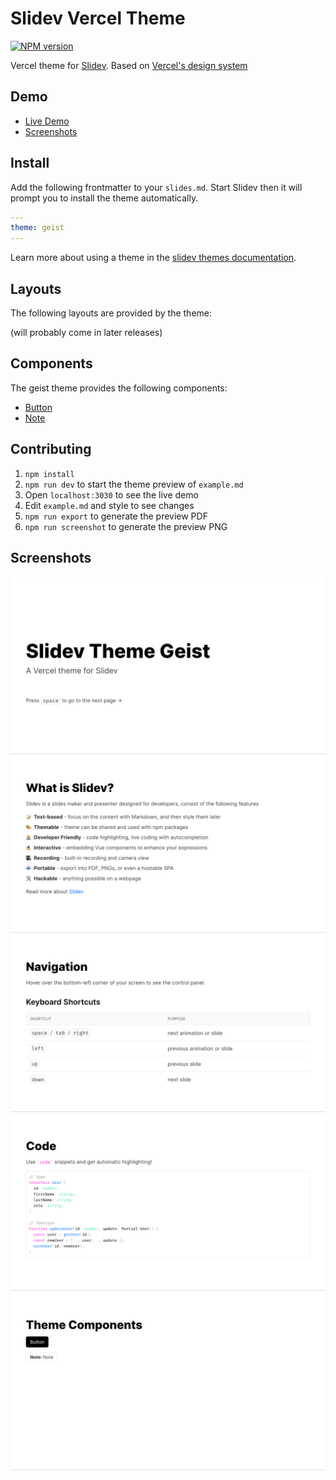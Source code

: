 # Slidev Vercel Theme

[![NPM version](https://img.shields.io/npm/v/slidev-theme-geist)](https://www.npmjs.com/package/slidev-theme-geist)

Vercel theme for [Slidev](https://github.com/slidevjs/slidev). Based on [Vercel's design system](https://vercel.com/design)

## Demo

- [Live Demo](https://slidev-theme-geist.vercel.app)
- [Screenshots](#screenshots)

## Install

Add the following frontmatter to your `slides.md`. Start Slidev then it will prompt you to install the theme automatically.

```yml
---
theme: geist
---
```

Learn more about using a theme in the [slidev themes documentation](https://sli.dev/themes/use).

## Layouts

The following layouts are provided by the theme:

(will probably come in later releases)

## Components

The geist theme provides the following components:

- [Button](https://vercel.com/design/button)
- [Note](https://vercel.com/design/note)

## Contributing

1. `npm install`
2. `npm run dev` to start the theme preview of `example.md`
3. Open `localhost:3030` to see the live demo
4. Edit `example.md` and style to see changes
5. `npm run export` to generate the preview PDF
6. `npm run screenshot` to generate the preview PNG

## Screenshots

![Slide demo with cover page](./example-export/01.png)
![Slide demo with list](./example-export/02.png)
![Slide demo with table](./example-export/03.png)
![Slide demo with code](./example-export/04.png)
![Slide demo with geist components ](./example-export/05.png)
